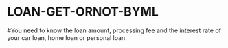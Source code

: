 # LOAN-GET-ORNOT-BYML
#You need to know the loan amount, processing fee and the interest rate of your car loan, home loan or personal loan.
